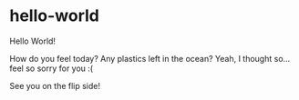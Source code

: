 # hello-world
Hello World!

How do you feel today? Any plastics left in the ocean? Yeah, I thought so... feel so sorry for you :(

See you on the flip side!
